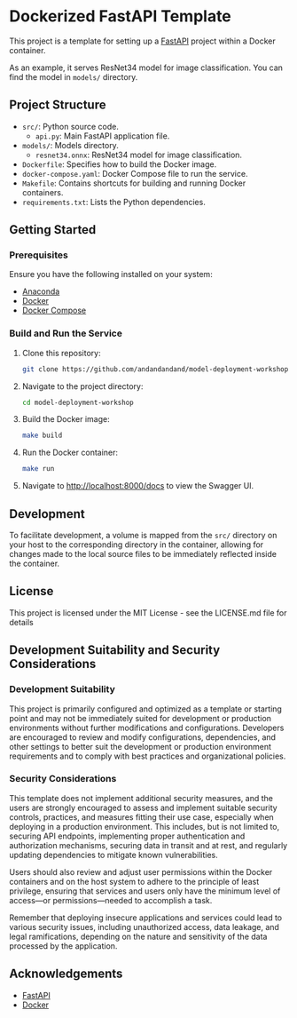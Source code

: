 # Dockerized FastAPI Template

This project is a template for setting up a [FastAPI](https://fastapi.tiangolo.com/) project within a Docker container.  

As an example, it serves ResNet34 model for image classification. You can find the model in `models/` directory.  

## Project Structure

- `src/`: Python source code.
  - `api.py`: Main FastAPI application file.
- `models/`: Models directory.
  - `resnet34.onnx`: ResNet34 model for image classification.
- `Dockerfile`: Specifies how to build the Docker image.
- `docker-compose.yaml`: Docker Compose file to run the service.
- `Makefile`: Contains shortcuts for building and running Docker containers.
- `requirements.txt`: Lists the Python dependencies.

## Getting Started

### Prerequisites

Ensure you have the following installed on your system:

- [Anaconda](https://www.anaconda.com/download)
- [Docker](https://www.docker.com/get-started)
- [Docker Compose](https://docs.docker.com/compose/install/)

### Build and Run the Service

1. Clone this repository:
    ```sh
    git clone https://github.com/andandandand/model-deployment-workshop
    ```
2. Navigate to the project directory:
    ```sh
    cd model-deployment-workshop
    ```
3. Build the Docker image:
    ```sh
    make build
    ```

4. Run the Docker container:
    ```sh
    make run
    ```

5. Navigate to [http://localhost:8000/docs](http://localhost:8000/docs) to view the Swagger UI.

## Development
To facilitate development, a volume is mapped from the `src/` directory on your host to the corresponding directory in the container, allowing for changes made to the local source files to be immediately reflected inside the container.  

## License
This project is licensed under the MIT License - see the LICENSE.md file for details 

## Development Suitability and Security Considerations

### Development Suitability
This project is primarily configured and optimized as a template or starting point and may not be immediately suited for development or production environments without further modifications and configurations. Developers are encouraged to review and modify configurations, dependencies, and other settings to better suit the development or production environment requirements and to comply with best practices and organizational policies.

### Security Considerations
This template does not implement additional security measures, and the users are strongly encouraged to assess and implement suitable security controls, practices, and measures fitting their use case, especially when deploying in a production environment. This includes, but is not limited to, securing API endpoints, implementing proper authentication and authorization mechanisms, securing data in transit and at rest, and regularly updating dependencies to mitigate known vulnerabilities.

Users should also review and adjust user permissions within the Docker containers and on the host system to adhere to the principle of least privilege, ensuring that services and users only have the minimum level of access—or permissions—needed to accomplish a task.

Remember that deploying insecure applications and services could lead to various security issues, including unauthorized access, data leakage, and legal ramifications, depending on the nature and sensitivity of the data processed by the application.

## Acknowledgements
- [FastAPI](https://fastapi.tiangolo.com/)
- [Docker](https://www.docker.com/)


